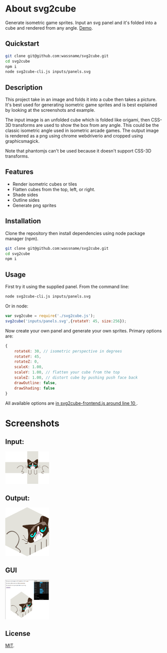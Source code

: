 # About  svg2cube

Generate isometric game sprites. Input an svg panel and it's folded into a cube and rendered from any angle. [Demo](https://wassname.github.io/svg2cube/).

## Quickstart

```bash
git clone git@github.com:wassname/svg2cube.git
cd svg2cube
npm i
node svg2cube-cli.js inputs/panels.svg
```




## Description

This project take in an image and folds it into a cube then takes a picture. It's best used for generating isometric game sprites and is best explained by looking at the screenshots and example.

The input image is an unfolded cube which is folded like origami, then CSS-3D transforms are used to show the box from any angle. This could be the classic isometric angle used in isometric arcade games. The output image is rendered as a png using chrome webdriverio and cropped using graphicsmagick.

Note that phantomjs can't be used because it doesn't support CSS-3D transforms.

## Features

- Render isometric cubes or tiles
- Flatten cubes from the top, left, or right.
- Shade sides
- Outline sides
- Generate png sprites

## Installation
Clone the repository then install dependencies using node package manager (npm).

```bash
git clone git@github.com:wassname/svg2cube.git
cd svg2cube
npm i
```

## Usage
First try it using the supplied panel. From the command line:

```sh
node svg2cube-cli.js inputs/panels.svg
```

Or in node:

```js
var svg2cube = require('./svg2cube.js');
svg2cube('inputs/panels.svg',{rotateY: 45, size:256});
```

Now create your own panel and generate your own sprites. Primary options are:
```js
{
    rotateX: 30, // isometric perspective in degrees
    rotateY: 45,
    rotateZ: 0,
    scaleX: 1.00,
    scaleY: 1.00, // flatten your cube from the top
    scaleZ: 1.00, // distort cube by pushing push face back
    drawOutline: false,
    drawShading: false
}
```

 All available options are [in svg2cube-frontend.js around line 10 ](https://github.com/wassname/svg2cube/blob/master/svg2cube-frontend.js#L10).


# Screenshots
## Input:
<img src="images/input.png" style="max-width: 10em;"></img>

## Output:
<img src="images/result.png" style="max-width: 10em;"></img>

## GUI
<img src="images/gui.png" style="max-width: 10em;"></img>

## License
<a href="./license.md">MIT</a>.
